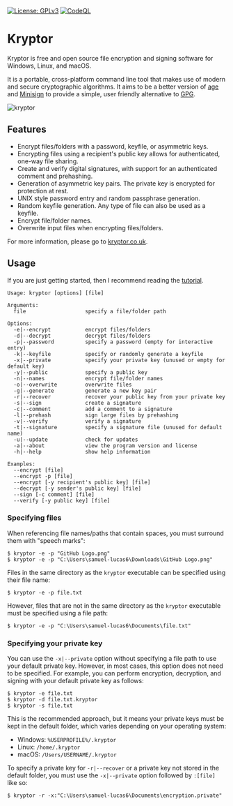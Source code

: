 [![License: GPLv3](https://img.shields.io/badge/License-GPL%20v3-blue.svg)](http://www.gnu.org/licenses/gpl-3.0)
[![CodeQL](https://github.com/samuel-lucas6/Kryptor/actions/workflows/codeql-analysis.yml/badge.svg)](https://github.com/samuel-lucas6/Kryptor/actions)

# Kryptor
Kryptor is free and open source file encryption and signing software for Windows, Linux, and macOS.

It is a portable, cross-platform command line tool that makes use of modern and secure cryptographic algorithms. It aims to be a better version of [age](https://github.com/FiloSottile/age) and [Minisign](https://jedisct1.github.io/minisign/) to provide a simple, user friendly alternative to [GPG](https://gnupg.org/).

![kryptor](https://user-images.githubusercontent.com/63159663/148044395-868f26f5-5fc1-42f3-b357-b730ebb91d24.gif)

## Features
- Encrypt files/folders with a password, keyfile, or asymmetric keys.
- Encrypting files using a recipient's public key allows for authenticated, one-way file sharing.
- Create and verify digital signatures, with support for an authenticated comment and prehashing.
- Generation of asymmetric key pairs. The private key is encrypted for protection at rest.
- UNIX style password entry and random passphrase generation.
- Random keyfile generation. Any type of file can also be used as a keyfile.
- Encrypt file/folder names.
- Overwrite input files when encrypting files/folders.

For more information, please go to [kryptor.co.uk](https://www.kryptor.co.uk/).

## Usage
If you are just getting started, then I recommend reading the [tutorial](https://www.kryptor.co.uk/tutorial).
```
Usage: kryptor [options] [file]

Arguments:
  file                   specify a file/folder path

Options:
  -e|--encrypt           encrypt files/folders
  -d|--decrypt           decrypt files/folders
  -p|--password          specify a password (empty for interactive entry)
  -k|--keyfile           specify or randomly generate a keyfile
  -x|--private           specify your private key (unused or empty for default key)
  -y|--public            specify a public key
  -n|--names             encrypt file/folder names
  -o|--overwrite         overwrite files
  -g|--generate          generate a new key pair
  -r|--recover           recover your public key from your private key
  -s|--sign              create a signature
  -c|--comment           add a comment to a signature
  -l|--prehash           sign large files by prehashing
  -v|--verify            verify a signature
  -t|--signature         specify a signature file (unused for default name)
  -u|--update            check for updates
  -a|--about             view the program version and license
  -h|--help              show help information

Examples:
  --encrypt [file]
  --encrypt -p [file]
  --encrypt [-y recipient's public key] [file]
  --decrypt [-y sender's public key] [file]
  --sign [-c comment] [file]
  --verify [-y public key] [file]
  ```

### Specifying files
When referencing file names/paths that contain spaces, you must surround them with "speech marks":
```
$ kryptor -e -p "GitHub Logo.png"
$ kryptor -e -p "C:\Users\samuel-lucas6\Downloads\GitHub Logo.png"
```
Files in the same directory as the `kryptor` executable can be specified using their file name:
```
$ kryptor -e -p file.txt
```
However, files that are not in the same directory as the `kryptor` executable must be specified using a file path:
```
$ kryptor -e -p "C:\Users\samuel-lucas6\Documents\file.txt"
```
### Specifying your private key
You can use the `-x|--private` option without specifying a file path to use your default private key. However, in most cases, this option does not need to be specified. For example, you can perform encryption, decryption, and signing with your default private key as follows:
```
$ kryptor -e file.txt
$ kryptor -d file.txt.kryptor
$ kryptor -s file.txt
```
This is the recommended approach, but it means your private keys must be kept in the default folder, which varies depending on your operating system:

- Windows: `%USERPROFILE%/.kryptor`
- Linux: `/home/.kryptor`
- macOS: `/Users/USERNAME/.kryptor`

To specify a private key for `-r|--recover` or a private key not stored in the default folder, you must use the `-x|--private` option followed by `:[file]` like so:
```
$ kryptor -r -x:"C:\Users\samuel-lucas6\Documents\encryption.private"
```
